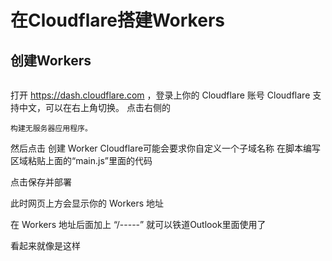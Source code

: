 # 在Cloudflare搭建Workers

## 创建Workers

```没有 Cloudflare 账号的提前注册一个
```

打开 https://dash.cloudflare.com ，登录上你的 Cloudflare 账号
Cloudflare 支持中文，可以在右上角切换。
点击右侧的
```Workers
构建无服务器应用程序。
```

然后点击 创建 Worker
Cloudflare可能会要求你自定义一个子域名称
在脚本编写区域粘贴上面的“main.js”里面的代码

点击保存并部署

此时网页上方会显示你的 Workers 地址

在 Workers 地址后面加上 “/-----” 就可以铁道Outlook里面使用了

看起来就像是这样
```https://outlooker-proxy.cloudflare-alwaysonline.workers.dev/-----
```
